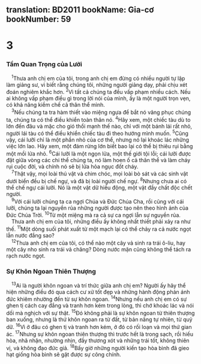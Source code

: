 translation: BD2011
bookName: Gia-cơ 
bookNumber: 59
-------

<div class="title"><h1>3</h1><h3>Tầm Quan Trọng của Lưỡi</h3></div>
<span class="verse gia_3_1"> <sup>1</sup>Thưa anh chị em của tôi, trong anh chị em đừng có nhiều người tự lập làm giảng sư, vì biết rằng chúng tôi, những người giảng dạy, phải chịu xét đoán nghiêm khắc hơn. </span>
<span class="verse gia_3_2"><sup>2</sup>Vì tất cả chúng ta đều vấp phạm nhiều cách. Nếu ai không vấp phạm điều gì trong lời nói của mình, ấy là một người trọn vẹn, có khả năng kiềm chế cả thân thể mình.<br/></span>
<span class="verse gia_3_3"> <sup>3</sup>Nếu chúng ta tra hàm thiết vào miệng ngựa để bắt nó vâng phục chúng ta, chúng ta có thể điều khiển toàn thân nó. </span>
<span class="verse gia_3_4"><sup>4</sup>Hãy xem, một chiếc tàu dù to lớn đến đâu và mặc cho gió thổi mạnh thế nào, chỉ với một bánh lái rất nhỏ, người lái tàu có thể điều khiển chiếc tàu đi theo hướng mình muốn. </span>
<span class="verse gia_3_5"><sup>5</sup>Cũng vậy, cái lưỡi chỉ là một phần nhỏ của cơ thể, nhưng nó lại khoác lác những việc lớn lao. Hãy xem, một đám rừng lớn biết bao lại có thể bị thiêu rụi bằng một mồi lửa nhỏ. </span>
<span class="verse gia_3_6"><sup>6</sup>Cái lưỡi là một ngọn lửa, một thế giới tội lỗi; cái lưỡi được đặt giữa vòng các chi thể chúng ta, nó làm hoen ố cả thân thể và làm cháy rụi cuộc đời, và chính nó sẽ bị lửa hỏa ngục đốt cháy.<br/></span>
<span class="verse gia_3_7"> <sup>7</sup>Thật vậy, mọi loài thú vật và chim chóc, mọi loài bò sát và các sinh vật dưới biển đều bị chế ngự, và đã bị loài người chế ngự. </span>
<span class="verse gia_3_8"><sup>8</sup>Nhưng chưa ai có thể chế ngự cái lưỡi. Nó là một vật dữ hiếu động, một vật đầy chất độc chết người.<br/></span>
<span class="verse gia_3_9"> <sup>9</sup>Với cái lưỡi chúng ta ca ngợi Chúa và Ðức Chúa Cha, rồi cũng với cái lưỡi, chúng ta lại nguyền rủa những người được tạo nên theo hình ảnh của Ðức Chúa Trời. </span>
<span class="verse gia_3_10"><sup>10</sup>Từ một miệng mà ra cả sự ca ngợi lẫn sự nguyền rủa. <br/> Thưa anh chị em của tôi, những điều ấy không nhất thiết phải xảy ra như thế. </span>
<span class="verse gia_3_11"><sup>11</sup>Một dòng suối phát xuất từ một mạch lại có thể chảy ra cả nước ngọt lẫn nước đắng sao?<br/></span>
<span class="verse gia_3_12"> <sup>12</sup>Thưa anh chị em của tôi, có thể nào một cây vả sinh ra trái ô-liu, hay một cây nho sinh ra trái vả chăng? Dòng nước mặn cũng không thể tách ra rạch nước ngọt.<br/></span>
<div class="title"><h3>Sự Khôn Ngoan Thiên Thượng</h3></div>
<span class="verse gia_3_13"> <sup>13</sup>Ai là người khôn ngoan và trí thức giữa anh chị em? Người ấy hãy thể hiện những điều đó qua cách cư xử tốt đẹp và những hành động phản ánh đức khiêm nhường đến từ sự khôn ngoan. </span>
<span class="verse gia_3_14"><sup>14</sup>Nhưng nếu anh chị em có sự ghen tị cách cay đắng và tranh hơn kém trong lòng, thì chớ khoác lác và nói dối mà nghịch với sự thật. </span>
<span class="verse gia_3_15"><sup>15</sup>Ðó không phải là sự khôn ngoan từ thiên thượng ban xuống, nhưng là thứ khôn ngoan ra từ đất, từ bản năng tự nhiên, từ quỷ dữ. </span>
<span class="verse gia_3_16"><sup>16</sup>Vì ở đâu có ghen tị và tranh hơn kém, ở đó có rối loạn và mọi thứ gian ác. </span>
<span class="verse gia_3_17"><sup>17</sup>Nhưng sự khôn ngoan thiên thượng thì trước hết là trong sạch, rồi hiếu hòa, nhã nhặn, nhường nhịn, đầy thương xót và những trái tốt, không thiên vị, và không đạo đức giả. </span>
<span class="verse gia_3_18"><sup>18</sup>Bấy giờ những người kiến tạo hòa bình đã gieo hạt giống hòa bình sẽ gặt được sự công chính.<br/></span>
